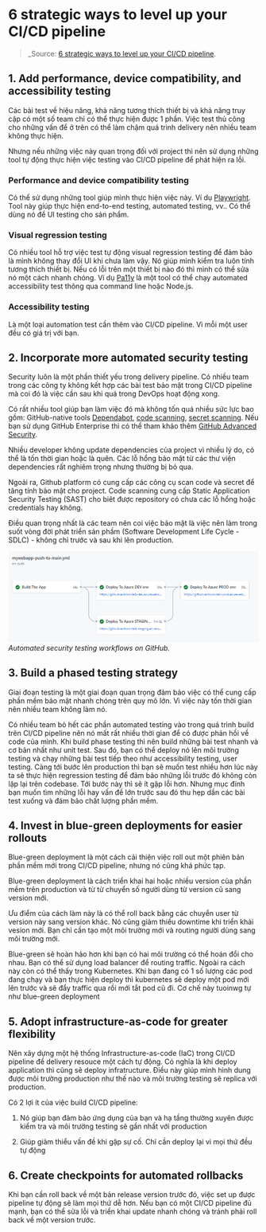 # 6 strategic ways to level up your CI/CD pipeline

> _Source: [6 strategic ways to level up your CI/CD pipeline](https://github.blog/2022-07-19-6-strategic-ways-to-level-up-your-ci-cd-pipeline/).

## 1. Add performance, device compatibility, and accessibility testing

Các bài test về hiệu năng, khả năng tương thích thiết bị và khả năng truy cập có một số team chỉ có
thể thực hiện được 1 phần. Việc test thủ công cho những vấn để ở trên có thể làm chậm quá trình
delivery nên nhiều team không thực hiện.

Nhưng nếu những việc này quan trọng đối với project thì nên sử dụng những tool tự động thực hiện
việc testing vào CI/CD pipeline để phát hiện ra lỗi.

### Performance and device compatibility testing

Có thể sử dụng những tool giúp mình thực hiện việc này. Ví dụ
[Playwright](https://github.com/microsoft/playwright). Tool này giúp thực hiện end-to-end testing,
automated testing, vv.. Có thể dùng nó để UI testing cho sản phẩm.

### Visual regression testing

Có nhiều tool hỗ trợ việc test tự động visual regression testing để đảm bảo là mình không thay đổi
UI khi chưa làm vậy. Nó giúp mình kiểm tra luôn tính tương thích thiết bị. Nếu có lỗi trên một thiết
bị nào đó thì mình có thể sửa nó một cách nhanh chóng. Ví dụ [Pa11y](https://github.com/pa11y/pa11y)
là một tool có thể chạy automated accessibility test thông qua command line hoặc Node.js.

### Accessibility testing

Là một loại automation test cần thêm vào CI/CD pipeline. Vì mỗi một user đều có giá trị với bạn.

## 2. Incorporate more automated security testing

Security luôn là một phần thiết yếu trong delivery pipeline. Có nhiều team trong các công ty không
kết hợp các bài test bảo mật trong CI/CD pipeline mà coi đó là việc cần sau khi quá trong DevOps
hoạt động xong.

Có rất nhiều tool giúp bạn làm việc đó mà không tốn quá nhiều sức lực bao gồm: GitHub-native tools
[Dependabot](https://docs.github.com/en/code-security/dependabot/dependabot-security-updates/configuring-dependabot-security-updates),
[code scanning](https://docs.github.com/en/code-security/code-scanning/automatically-scanning-your-code-for-vulnerabilities-and-errors/about-code-scanning-with-codeql),
[secret scanning](https://docs.github.com/en/code-security/secret-scanning/about-secret-scanning).
Nếu bạn sử dụng GitHub Enterprise thì có thể tham khảo thêm
[GitHub Advanced Security](https://docs.github.com/en/get-started/learning-about-github/about-github-advanced-security).

Nhiều developer không update dependencies của project vì nhiều lý do, có thể là tốn thời gian hoặc
là quên. Các lỗ hổng bảo mật từ các thư viện dependencies rất nghiêm trọng nhưng thường bị bỏ qua.

Ngoải ra, Github platform có cung cấp các công cụ scan code và secret để tăng tính bảo mật cho
project. Code scanning cung cấp Static Application Security Testing (SAST) cho biêt được repository
có chưa các lỗ hổng hoặc credentials hay không.

Điều quan trọng nhất là các team nên coi việc bảo mật là việc nên làm trong suốt vòng đời phát triển
sản phầm (Software Development Life Cycle - SDLC) - không chỉ trước và sau khi lên production.

![A screenshot of automated security testing workflows on GitHub.](../../static/img/technical-stack/cicd-security.webp)
_Automated security testing workflows on GitHub._

## 3. Build a phased testing strategy

Giai đoạn testing là một giai đoạn quan trọng đảm bảo việc có thể cung cấp phần mềm bảo mật nhanh
chóng trên quy mô lớn. Vì việc này tốn thời gian nên nhiều team không làm nó.

Có nhiều team bỏ hết các phần automated testing vào trong quá trình build trên CI/CD pipeline nên nó
mất rất nhiều thời gian để có được phản hồi về code của mình. Khi build phase testing thì nên build
những bài test nhanh và cơ bản nhất như unit test. Sau đó, bạn có thể deploy nó lên môi trường
testing và chạy những bài test tiếp theo như accessibility testing, user testing. Càng tới bước lên
production thì bạn sẽ muốn test nhiều hơn lúc này ta sẽ thực hiện regression testing để đảm bảo
những lỗi trước đó không còn lặp lại trên codebase. Tới bước này thì sẽ ít gặp lỗi hơn. Nhưng mục
đính bạn muốn tìm những lỗi hay vấn đề lớn trước sau đó thu hẹp dần các bài test xuống và đám bảo
chất lượng phần mềm.

## 4. Invest in blue-green deployments for easier rollouts

Blue-green deployment là một cách cải thiện việc roll out một phiên bản phần mềm mới trong CI/CD
pipeline, nhưng nó cũng khá phức tạp.

Blue-green deployment là cách triển khai hai hoặc nhiều version của phần mềm trên production và từ
từ chuyển số người dùng từ version cũ sang version mới.

Ưu điểm của cách làm này là có thể roll back bằng các chuyển user từ version này sang version khác.
Nó cũng giảm thiểu downtime khi triển khải vesion mới. Bạn chỉ cần tạo một môi trường mới và routing
người dùng sang môi trường mới.

Blue-green sẽ hoàn hảo hơn khi bạn có hai môi trường có thể hoán đổi cho nhau. Bạn có thể sử dụng
load balancer để routing traffic. Ngoài ra cách này còn có thể thấy trong Kubernetes. Khi bạn đang
có 1 số lượng các pod đang chạy và bạn thực hiện deploy thì kubernetes sẽ deploy một pod mới lên
trước và sẽ đẩy traffic qua rồi mới tắt pod cũ đi. Cơ chế này tuoinwg tự như blue-green deployment

## 5. Adopt infrastructure-as-code for greater flexibility

Nên xây dựng một hệ thống Infrastructure-as-code (IaC) trong CI/CD pipeline để delivery resouce một
cách tự động. Có nghĩa là khi deploy application thì cũng sẽ deploy infratructure. Điều này giúp
mình hình dung được môi trường production như thế nào và môi trường testing sẽ replica với production.

Có 2 lợi ít của việc build CI/CD pipeline:

1. Nó giúp bạn đảm bảo ứng dụng của bạn và hạ tầng thường xuyên được kiểm tra và môi trường testing sẽ gần nhất với production

2. Giúp giảm thiểu vấn đề khi gặp sự cố. Chỉ cần deploy lại vì mọi thứ đều tự động

## 6. Create checkpoints for automated rollbacks

Khi bạn cần roll back về một bản release version trước đó, việc set up được pipeline tự động sẽ làm mọi thứ dễ hơn.
Nếu bạn có một CI/CD pipeline đủ mạnh, bạn có thể sửa lỗi và triển khai update nhanh chóng và tránh phải roll back về một version trước.